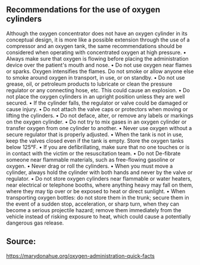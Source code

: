 ## Recommendations for the use of oxygen cylinders

Although the oxygen concentrator does not have an oxygen cylinder in its conceptual design, it is more like a possible extension through the use of a compressor and an oxygen tank, the same recommendations should be considered when operating with concentrated oxygen at high pressure.
•	Always make sure that oxygen is flowing before placing the administration device over the patient's mouth and nose.
•	Do not use oxygen near flames or sparks. Oxygen intensifies the flames. Do not smoke or allow anyone else to smoke around oxygen in transport, in use, or on standby.
•	Do not use grease, oil, or petroleum products to lubricate or clean the pressure regulator or any connecting hose, etc. This could cause an explosion.
•	Do not place the oxygen cylinders in an upright position unless they are well secured.
•	If the cylinder falls, the regulator or valve could be damaged or cause injury.
•	Do not attach the valve caps or protectors when moving or lifting the cylinders.
•	Do not deface, alter, or remove any labels or markings on the oxygen cylinder.
•	Do not try to mix gases in an oxygen cylinder or transfer oxygen from one cylinder to another.
•	Never use oxygen without a secure regulator that is properly adjusted.
•	When the tank is not in use, keep the valves closed even if the tank is empty. Store the oxygen tanks below 125°F.
•	If you are defibrillating, make sure that no one touches or is in contact with the victim or the resuscitation team.
•	Do not De-fibrate someone near flammable materials, such as free-flowing gasoline or oxygen.
•	Never drag or roll the cylinders.
•	When you must move a cylinder, always hold the cylinder with both hands and never by the valve or regulator.
•	Do not store oxygen cylinders near flammable or water heaters, near electrical or telephone booths, where anything heavy may fall on them, where they may tip over or be exposed to heat or direct sunlight.
•	When transporting oxygen bottles: do not store them in the trunk; secure them in the event of a sudden stop, acceleration, or sharp turn, when they can become a serious projectile hazard; remove them immediately from the vehicle instead of risking exposure to heat, which could cause a potentially dangerous gas release.

## Source:
https://marydonahue.org/oxygen-administration-quick-facts
